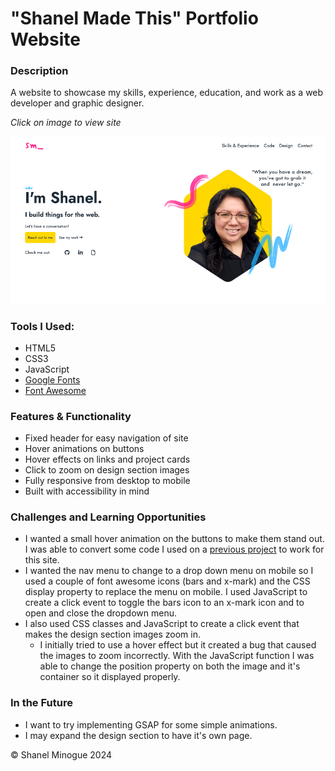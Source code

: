 # "Shanel Made This" Portfolio Website

### Description

A website to showcase my skills, experience, education, and work as a web developer and graphic designer.

_Click on image to view site_

[![Hero Screenshot](/assets/img/shanel-made-this-hero.jpg) ](https://shanelmadethis.com/)

### Tools I Used:

-   HTML5
-   CSS3
-   JavaScript
-   [Google Fonts](https://fonts.google.com/)
-   [Font Awesome](https://fontawesome.com/)

### Features & Functionality

-   Fixed header for easy navigation of&nbsp;site
-   Hover animations on&nbsp;buttons
-   Hover effects on links and project&nbsp;cards
-   Click to zoom on design section&nbsp;images
-   Fully responsive from desktop to&nbsp;mobile
-   Built with accessibility in&nbsp;mind

### Challenges and Learning Opportunities

-   I wanted a small hover animation on the buttons to make them stand out. I was able to convert some code I used on a [previous project](https://shanelbb-creative.netlify.app/index.html) to work for this&nbsp;site.
-   I wanted the nav menu to change to a drop down menu on mobile so I used a couple of font awesome icons (bars and x-mark) and the CSS display property to replace the menu on mobile. I used JavaScript to create a click event to toggle the bars icon to an x-mark icon and to open and close the dropdown&nbsp;menu.
-   I also used CSS classes and JavaScript to create a click event that makes the design section images zoom&nbsp;in.
    -   I initially tried to use a hover effect but it created a bug that caused the images to zoom incorrectly. With the JavaScript function I was able to change the position property on both the image and it's container so it displayed&nbsp;properly.

### In the Future

-   I want to try implementing GSAP for some simple&nbsp;animations.
-   I may expand the design section to have it's own&nbsp;page.

&copy; Shanel Minogue 2024
